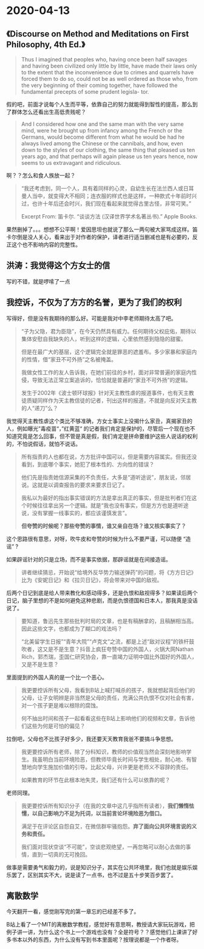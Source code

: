 # 2020-04-13

## 《Discourse on Method and Meditations on First Philosophy, 4th Ed.》

> Thus I imagined that peoples who, having once been half savages and having been civilized only little by little, have made their laws only to the extent that the inconvenience due to crimes and quarrels have forced them to do so, could not be as well ordered as those who, from the very beginning of their coming together, have followed the fundamental precepts of some prudent legisla- tor.

假的吧，前面才说每个人生而平等，依靠自己的努力就能得到智性的提高，那么到了群体怎么还看出生高低贵贱呢？

> And I considered how one and the same man with the very same mind, were he brought up from infancy among the French or the Germans, would become different from what he would be had he always lived among the Chinese or the cannibals, and how, even down to the styles of our clothing, the same thing that pleased us ten years ago, and that perhaps will again please us ten years hence, now seems to us extravagant and ridiculous.



啊？？怎么和食人族放一起？



> “我还考虑到，同一个人，具有着同样的心灵，自幼生长在法兰西人或日耳曼人当中，就变得大不相同；连衣服的样式也是这样，一种款式十年前时兴过，也许十年后还会时兴，我们现在看起来就觉得古里古怪，非常可笑。”
>
> Excerpt From: 笛卡尔. “谈谈方法 (汉译世界学术名著丛书).” Apple Books. 



果然删掉了。。。想想不公平啊！爱因思坦也就说了那么一两句被大家骂成这样。笛卡尔倒是没人关心，看来出于对作者的保护，译者进行适当删减也是有必要的，反正这个也不影响内容的完整性。



## 洪涛：我觉得这个方女士的信

写的不错，就是啰嗦了一点

## 我控诉，不仅为了方方的名誉，更为了我们的权利

写得好，但是没有我期待的那么好。可能是我对中李老师期待太高了吧。

> “子为父隐，君为臣隐”，在今天仍然具有威力。任何期待父权庇佑，期待以集体安慰自我缺失的人，听到这样的逻辑，心里依然感到隐隐的甜蜜。
>
> 但是在最广大的基层，这个逻辑完全就是罪恶的遮羞布。多少家暴和家庭内的性情，借“家丑不可外扬”之名被掩盖。
>
> 我做女性工作的友人告诉我，在她们前往的乡村，面对非常普遍的家庭内性侵，导致无法正常立案追诉的，恰恰就是普遍的“家丑不可外扬”的逻辑。
>
> 发生于2002年《波士顿环球报》针对天主教性虐的报道事件，也有天主教徒质疑同样作为天主教信徒的记者，刊出这样的报道，不就是向反对天主教的人“递刀”么？
>

我觉得天主教性虐这个类比不够准确，方女士事实上没揭什么家丑，真揭家丑的人，例如曝光”毒疫苗“，”红黄蓝“ 的记者我们肯定是保护的，尽管后一个现在也不知道究竟是怎么回事，但不管是真是假，我们肯定是拼命要维护这些人说话的权利的，不怕说假话，就怕不说话。

> 所有指责的人也都在说，方方批评中国可以，但是需要内容属实。但我还没看到，到底哪个事实，她犯了根本性的、方向性的错误？
>
> 他们先是指责她信源采集的不负责任，大多是“道听途说”，朋友说，邻居说。这就是以调查报告的要求来要求日记了。
>
> 我私以为最好的指出事实错误的方法是拿出真正的事实，但是批判者们在这个时候往往拿出另一个逻辑。就是“我也没有事实，但是方方也是道听途说，没有掌握一线事实的，都应该谨慎发言”。
>
> **但夸赞的时候呢？那些夸赞的事情，谁又亲自在场？谁又核实事实了？**

这个思路很有意思，对呀，吹牛皮和夸赞的时候为什么不要严谨，可以随便 “造谣” ?

如果辟谣针对的只是立场，而不是事实依据，那辟谣就是在间接造谣。

> 讲者继续猜忌，开始说“给境外反华势力输送弹药”的问题，将《方方日记》比为《安妮日记》和《拉贝日记》，将会带来对中国的敌视。

后两个日记到底是给人带来教化和感动得多，还是仇恨和敌视得多？如果读后两个日记，脑子里想的不是如何避免这种悲剧，而是仇恨德国和日本人，那我真是没话说了。

> 要知道，鲁迅先生那些批判时局的文章，也是有稿酬拿的，且稿酬相当高。因此这些文字，也都成为了糊口的戏法吗？
>
> “北美留学生日报”“青年大院”“卢克文”之流，都是上述“敌对议程”的铁杆鼓吹者，这又是不是生意？抖音上疯狂夸赞中国的外国人，火锅大网Nathan Rich，郭杰瑞，歪国仁研究协会，靠一直竭力证明中国比外国好的外国人，又是不是生意？

里面提到的外国人真的是一个比一个恶心。

> 我更要控诉所有父母，我看到B站上喊打喊杀的孩子，我就想起背后他们的父母，让子女明辨是非当然是父母的责任，充满公共仇恨不仅对社会有害，对一个孩子更是难以根除的腐蚀。
>
> 何不抽出时间和孩子一起看看这些在B站上影响他们的视频和文章，告诉他们这些为何是可怕的偏见？

拉倒吧，父母也不比孩子好多少，我还要天天教育我爸不要搞斗争思想。

> 我更要控诉所有老师，除了分科知识，教师的价值观当然会深刻地影响学生。我虽明白当前环境险恶，但教师毕竟长时间与学生相处，耐心地、有智慧地向学生施加价值的引导。比起父母，兴许更是老师义不容辞的责任。
>
> 如果教育的环节在此根本地失灵，我们还有什么可以依靠的呢？

老师同理。

> 我更要控诉所有知识分子（在我的文章中这几乎指所有读者），**我们懒惰怯懦，以自己影响力不足为托词，以当前言论环境险恶为借口。**
>
> 满足于在评论区自怨自艾，在微信群牢骚抱怨。**弃了面向公共环境言说的义务和责任。**
>
> 我们面对现状空谈“不可能”，空谈悲观绝望，一再忽略可以耐心去做的事情，直到一切真的无可挽回。

做事是需要勇气和毅力的，说是知识分子，其实在公共环境里，我们也就是娱乐娱乐罢了，区别其实不大，说是读了一点书，也不过是五十步笑百步罢了。

## 离散数学

今天翻开一看，感觉刚写完的第一章忘的已经差不多了。

B站上看了一个MIT的离散数学教程，感觉好有意思啊，教授请大家玩玩游戏，把例子讲一讲，为什么这个书上一个游戏也没有？全是符号？？感觉他们上课讲了好多书本以外的东西，为什么没有写到书本里面呢？按理说都是一个作者呀。

